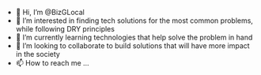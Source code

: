 - 👋 Hi, I’m @BizGLocal
- 👀 I’m interested in finding tech solutions for the most common problems, while following DRY principles
- 🌱 I’m currently learning technologies that help solve the problem in hand 
- 💞️ I’m looking to collaborate to build solutions that will have more impact in the society
- 📫 How to reach me ...

<!---
BizGLocal/BizGLocal is a ✨ special ✨ repository because its `README.md` (this file) appears on your GitHub profile.
You can click the Preview link to take a look at your changes.
--->
